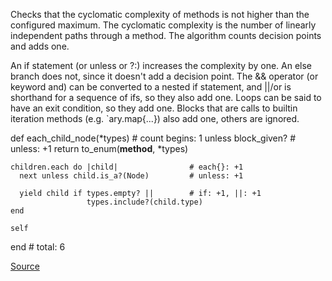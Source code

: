
Checks that the cyclomatic complexity of methods is not higher
than the configured maximum. The cyclomatic complexity is the number of
linearly independent paths through a method. The algorithm counts
decision points and adds one.

An if statement (or unless or ?:) increases the complexity by one. An
else branch does not, since it doesn't add a decision point. The &&
operator (or keyword and) can be converted to a nested if statement,
and ||/or is shorthand for a sequence of ifs, so they also add one.
Loops can be said to have an exit condition, so they add one.
Blocks that are calls to builtin iteration methods
(e.g. `ary.map{...}) also add one, others are ignored.

  def each_child_node(*types)               # count begins: 1
    unless block_given?                     # unless: +1
      return to_enum(__method__, *types)

    children.each do |child|                # each{}: +1
      next unless child.is_a?(Node)         # unless: +1

      yield child if types.empty? ||        # if: +1, ||: +1
                     types.include?(child.type)
    end

    self
  end                                       # total: 6

[Source](http://www.rubydoc.info/gems/rubocop/RuboCop/Cop/Metrics/CyclomaticComplexity)